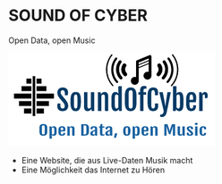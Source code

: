 # SOUND OF CYBER
Open Data, open Music

![Logo](/logo.png)

- Eine Website, die aus Live-Daten Musik macht
- Eine Möglichkeit das Internet zu Hören
